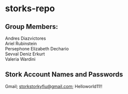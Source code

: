 # storks-repo

## Group Members:

Andres Diazvictores <br />
Ariel Rubinstein <br />
Persephone Elizabeth Dechario <br />
Sevval Deniz Erkurt <br />
Valeria Wardini <br />

## Stork Account Names and Passwords
Gmail; storkstorkyfiu@gmail.com; Helloworld11!!